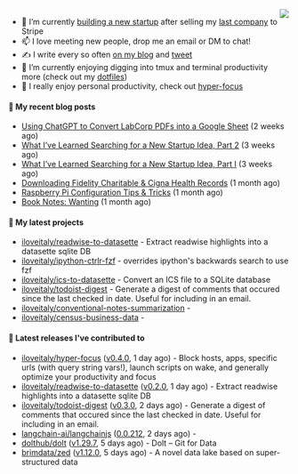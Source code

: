 <img align="right" src="https://github-readme-stats.vercel.app/api?username=iloveitaly&show_icons=true&text_color=718096&hide_title=true"/>

- 🔭 I’m currently [building a new startup](https://mikebian.co/bye-stripe-on-to-the-next-adventure/) after selling my [last company](https://suitesync.io) to Stripe
- 📫 I love meeting new people, drop me an email or DM to chat!
- ✍️ I write every so often [on my blog](http://mikebian.co/) and [tweet](https://twitter.com/mike_bianco)
- 🌱 I’m currently enjoying digging into tmux and terminal productivity more (check out my [dotfiles](https://github.com/iloveitaly/dotfiles))
- 💬 I really enjoy personal productivity, check out [hyper-focus](https://github.com/iloveitaly/hyper-focus)

#### 📜 My recent blog posts


- [Using ChatGPT to Convert LabCorp PDFs into a Google Sheet](https://mikebian.co/using-chatgpt-to-convert-labcorp-pdfs-into-a-google-sheet/) (2 weeks ago)
- [What I’ve Learned Searching for a New Startup Idea, Part 2](https://mikebian.co/what-ive-learned-searching-for-a-new-startup-idea-part-2/) (3 weeks ago)
- [What I’ve Learned Searching for a New Startup Idea, Part I](https://mikebian.co/what-ive-learned-searching-for-a-new-startup-idea-part-i/) (3 weeks ago)
- [Downloading Fidelity Charitable &amp; Cigna Health Records](https://mikebian.co/downloading-fidelity-charitable-cigna-health-records/) (1 month ago)
- [Raspberry Pi Configuration Tips &amp; Tricks](https://mikebian.co/raspberry-pi-configuration-tips-tricks/) (1 month ago)
- [Book Notes: Wanting](https://mikebian.co/book-notes-wanting/) (1 month ago)

#### 🌱 My latest projects


- [iloveitaly/readwise-to-datasette](https://github.com/iloveitaly/readwise-to-datasette) - Extract readwise highlights into a datasette sqlite DB
- [iloveitaly/ipython-ctrlr-fzf](https://github.com/iloveitaly/ipython-ctrlr-fzf) - overrides ipython&#39;s backwards search to use fzf
- [iloveitaly/ics-to-datasette](https://github.com/iloveitaly/ics-to-datasette) - Convert an ICS file to a SQLite database
- [iloveitaly/todoist-digest](https://github.com/iloveitaly/todoist-digest) - Generate a digest of comments that occured since the last checked in date. Useful for including in an email.
- [iloveitaly/conventional-notes-summarization](https://github.com/iloveitaly/conventional-notes-summarization) - 
- [iloveitaly/census-business-data](https://github.com/iloveitaly/census-business-data) - 

#### 🔭 Latest releases I've contributed to


- [iloveitaly/hyper-focus](https://github.com/iloveitaly/hyper-focus) ([v0.4.0](https://github.com/iloveitaly/hyper-focus/releases/tag/v0.4.0), 1 day ago) - Block hosts, apps, specific urls (with query string vars!), launch scripts on wake, and generally optimize your productivity and focus
- [iloveitaly/readwise-to-datasette](https://github.com/iloveitaly/readwise-to-datasette) ([v0.2.0](https://github.com/iloveitaly/readwise-to-datasette/releases/tag/v0.2.0), 1 day ago) - Extract readwise highlights into a datasette sqlite DB
- [iloveitaly/todoist-digest](https://github.com/iloveitaly/todoist-digest) ([v0.3.0](https://github.com/iloveitaly/todoist-digest/releases/tag/v0.3.0), 2 days ago) - Generate a digest of comments that occured since the last checked in date. Useful for including in an email.
- [langchain-ai/langchainjs](https://github.com/langchain-ai/langchainjs) ([0.0.212](https://github.com/langchain-ai/langchainjs/releases/tag/0.0.212), 2 days ago) - 
- [dolthub/dolt](https://github.com/dolthub/dolt) ([v1.29.7](https://github.com/dolthub/dolt/releases/tag/v1.29.7), 5 days ago) - Dolt – Git for Data
- [brimdata/zed](https://github.com/brimdata/zed) ([v1.12.0](https://github.com/brimdata/zed/releases/tag/v1.12.0), 5 days ago) - A novel data lake based on super-structured data
